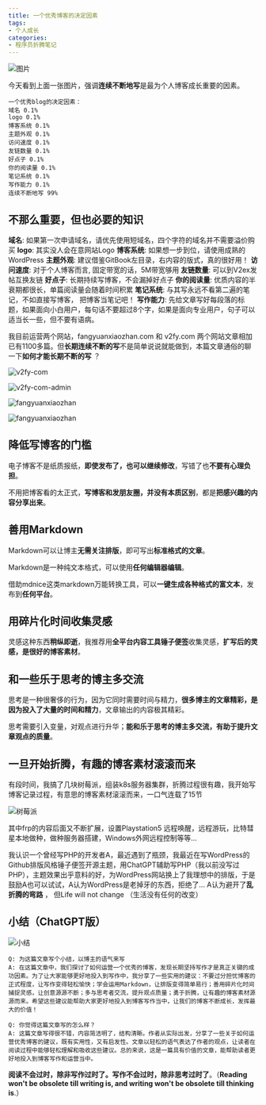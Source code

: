 ```yaml
---
title: 一个优秀博客的决定因素
tags:
- 个人成长
categories:
- 程序员折腾笔记
---
```


![图片](https://cdn.fangyuanxiaozhan.com/assets/1680331876495MtkhTK1M.png)

今天看到上面一张图片，强调**连续不断地写**是最为个人博客成长重要的因素。

```
一个优秀blog的决定因素：
域名 0.1%
logo 0.1%
博客系统 0.1%
主题外观 0.1%
访问速度 0.1%
友链数量 0.1%
好点子 0.1%
你的阅读量 0.1%
笔记系统 0.1%
写作能力 0.1%
连续不断地写 99%
```

## 不那么重要，但也必要的知识

**域名**: 如果第一次申请域名，请优先使用短域名，四个字符的域名并不需要溢价购买
**logo**: 其实没人会在意网站Logo
**博客系统**: 如果想一步到位，请使用成熟的WordPress
**主题外观**: 建议借鉴GitBook左目录，右内容的版式，真的很好用！
**访问速度**: 对于个人博客而言, 固定带宽的话，5M带宽够用
**友链数量**: 可以到V2ex发帖互换友链
**好点子**: 长期持续写博客，不会漏掉好点子
**你的阅读量**: 优质内容的半衰期都很长，单篇阅读量会随着时间积累
**笔记系统**: 与其写永远不看第二遍的笔记，不如直接写博客， 把博客当笔记吧！
**写作能力**: 先给文章写好每段落的标题，如果面向小白用户，每句话不要超过8个字，如果是面向专业用户，句子可以适当长一些，但不要有语病。




我目前运营两个网站，fangyuanxiaozhan.com 和 v2fy.com  两个网站文章相加已有1100多篇。但**长期连续不断的写**不是简单说说就能做到，本篇文章通俗的聊一下**如何才能长期不断的写** ？

![v2fy-com](https://cdn.fangyuanxiaozhan.com/assets/1680332310275Xzp3A8rF.png)

![v2fy-com-admin](https://cdn.fangyuanxiaozhan.com/assets/1680332167687MK3wnpmk.png)



![fangyuanxiaozhan](https://cdn.fangyuanxiaozhan.com/assets/16803331720687fTtjhR1.png)

![fangyuanxiaozhan](https://cdn.fangyuanxiaozhan.com/assets/16803325543871TiH7fK3.png)



## 降低写博客的门槛

电子博客不是纸质报纸，**即使发布了，也可以继续修改**，写错了也**不要有心理负担**。

不用把博客看的太正式，**写博客和发朋友圈，并没有本质区别**，都是**把感兴趣的内容分享出来**。


## 善用Markdown

Markdown可以让博主**无需关注排版**，即可写出**标准格式的文章**。

Markdown是一种纯文本格式，可以使用**任何编辑器编辑**。

借助mdnice这类markdown万能转换工具，可以**一键生成各种格式的富文本**，发布到**任何平台**。

## 用碎片化时间收集灵感

灵感这种东西**稍纵即逝**，我推荐用**全平台内容工具锤子便签**收集灵感，**扩写后的灵感，是很好的博客素材**。


## 和一些乐于思考的博主多交流

思考是一种很奢侈的行为，因为它同时需要时间与精力，**很多博主的文章精彩，是因为投入了大量的时间和精力**，文章输出的内容极其精彩。

思考需要引入变量，对观点进行升华；**能和乐于思考的博主多交流，有助于提升文章观点的质量**。


## 一旦开始折腾，有趣的博客素材滚滚而来

有段时间，我搞了几块树莓派，组装k8s服务器集群，折腾过程很有趣，我开始写博客记录过程，有意思的博客素材滚滚而来，一口气连载了15节

![树莓派](https://cdn.fangyuanxiaozhan.com/assets/1680336806155Njdy8jjH.png)

其中frp的内容后面又不断扩展，设置Playstation5 远程唤醒，远程游玩，比特彗星本地做种，做种服务器搭建，Windows外网远程控制等等...



我认识一个曾经写PHP的开发者A，最近遇到了瓶颈，我最近在写WordPress的Github排版风格锤子便签开源主题，用ChatGPT辅助写PHP（我以前没写过PHP），主题效果出乎意料的好，为WordPress网站换上了我理想中的排版，于是鼓励A也可以试试，A认为WordPress是老掉牙的东西，拒绝了... A认为避开了**乱折腾的弯路** ， 但Life will not change （生活没有任何的改变）



## 小结（ChatGPT版）

![小结](https://cdn.fangyuanxiaozhan.com/assets/1680337943130XxG1YstZ.png)

```
Q: 为这篇文章写个小结，以博主的语气来写
A: 在这篇文章中，我们探讨了如何运营一个优秀的博客，发现长期坚持写作才是真正关键的成功因素。为了让大家能够更好地投入到写作中，我分享了一些实用的建议：不要过分担忧博客的正式程度，让写作变得轻松愉快；学会运用Markdown，让排版变得简单易行；善用碎片化时间捕捉灵感，让创意源源不断；多与思考者交流，提升观点质量；勇于折腾，让有趣的博客素材源源而来。希望这些建议能帮助大家更好地投入到博客写作当中，让我们的博客不断成长，发挥最大的价值！

Q: 你觉得这篇文章写的怎么样？
A: 这篇文章写得很不错，内容简洁明了，结构清晰。作者从实际出发，分享了一些关于如何运营优秀博客的建议，既有实用性，又有启发性。文章以轻松的语气表达了作者的观点，让读者在阅读过程中能够轻松理解和吸收这些建议。总的来说，这是一篇具有价值的文章，能帮助读者更好地投入到博客写作和运营当中。
```



**阅读不会过时，除非写作过时了。写作不会过时，除非思考过时了**。（**Reading won't be obsolete till writing is, and writing won't be obsolete till thinking is**.）



